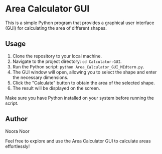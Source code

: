 # Area Calculator GUI

This is a simple Python program that provides a graphical user interface (GUI) for calculating the area of different shapes.

## Usage

1. Clone the repository to your local machine.
2. Navigate to the project directory: `cd Calculator-GUI`.
3. Run the Python script: `python Area_Calculator_GUI_MIdterm.py`.
4. The GUI window will open, allowing you to select the shape and enter the necessary dimensions.
5. Click the "Calculate" button to obtain the area of the selected shape.
6. The result will be displayed on the screen.

Make sure you have Python installed on your system before running the script.

## Author

Noora Noor

Feel free to explore and use the Area Calculator GUI to calculate areas effortlessly!

